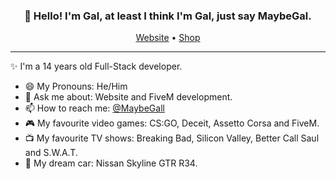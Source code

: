 
<h3 align="center">👋 Hello! I'm Gal, at least I think I'm Gal, just say MaybeGal.</h3>
<p align="center">
  <a href="https://maybegal.netlify.app/">Website</a> •
  <a href="https://galsohp.netlify.app/">Shop</a>
</p>

---
✨ I'm a 14 years old Full-Stack developer. 

- 😄 My Pronouns: He/Him 
- 💬 Ask me about: Website and FiveM development.
- 📫 How to reach me: [@MaybeGall](https://twitter.com/MaybeGall)
- 🎮 My favourite video games: CS:GO, Deceit, Assetto Corsa and FiveM.
- 📺 My favourite TV shows: Breaking Bad, Silicon Valley, Better Call Saul and S.W.A.T.
- 🚗 My dream car: Nissan Skyline GTR R34.

